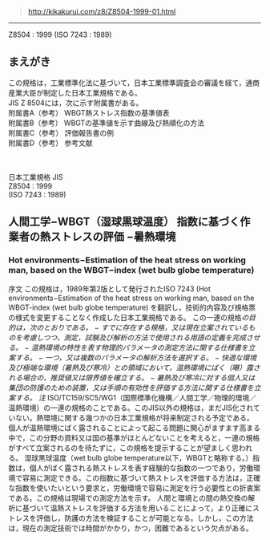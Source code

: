 
>http://kikakurui.com/z8/Z8504-1999-01.html

---

Z8504 : 1999 (ISO 7243 : 1989)  
   
## まえがき  
この規格は，工業標準化法に基づいて，日本工業標準調査会の審議を経て，通商産業大臣が制定した日本工業規格である。  
JIS Z 8504には，次に示す附属書がある。   
附属書A（参考） WBGT熱ストレス指数の基準値表  
附属書B（参考） WBGTの基準値を示す曲線及び熱順化の方法  
附属書C（参考） 評価報告書の例  
附属書D（参考） 参考文献  
<br />
<br />

日本工業規格          JIS  
Z8504 : 1999  
(ISO 7243 : 1989)  
## 人間工学−WBGT（湿球黒球温度） 指数に基づく作業者の熱ストレスの評価 −暑熱環境  
### Hot environments−Estimation of the heat stress on working man, based on the  WBGT−index (wet bulb globe temperature)  

序文 この規格は，1989年第2版として発行されたISO 7243 (Hot environments−Estimation of the heat stress on working man, based on the WBGT-index (wet bulb globe temperature) を翻訳し，技術的内容及び規格票の様式を変更することなく作成した日本工業規格である。 この一連の規格*の目的は，次のとおりである。 − すでに存在する規格，又は現在立案されているものを考慮しつつ，測定，試験及び解析の方法で使用される用語の定義を完成させる。 − 温熱環境の特性を表す物理的パラメータの測定方法に関する仕様書を立案する。 − 一つ，又は複数のパラメータの解析方法を選択する。 − 快適な環境及び極端な環境（暑熱及び寒冷）との領域において，温熱環境にばく（曝）露される場合の，推奨値又は限界値を確立する。 − 暑熱及び寒冷に対する個人又は集団の防護のための装置，又は手順の有効性を評価する方法に関する仕様書を立案する。 注* ISO/TC159/SC5/WG1（国際標準化機構／人間工学／物理的環境／温熱環境）の一連の規格のことである。このJIS以外の規格は，まだJIS化されていない。熱環境に関する幾つかの日本工業規格が将来制定される予定である。 個人が温熱環境にばく露されることによって起こる問題に関心がますます高まる中で，この分野の資料又は国の基準がほとんどないことを考えると，一連の規格がすべて立案されるのを待たずに，この規格を提示することが望ましく思われる。 湿球黒球温度（wet bulb globe temperature以下，WBGTと略称する。）指数は，個人がばく露される熱ストレスを表す経験的な指数の一つであり，労働環境で容易に測定できる。この指数に基づいて熱ストレスを評価する方法は，正確な指数を使いたいという要求と，労働環境で容易に測定を行う必要性との折衷案である。この規格は現場での測定方法を示す。 人間と環境との間の熱交換の解析に基づいて温熱ストレスを評価する方法を用いることによって，より正確にストレスを評価し，防護の方法を検証することが可能となる。しかし，この方法は，現在の測定技術では時間がかかり，かつ，困難であるという欠点がある。
